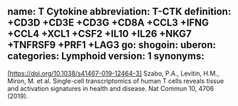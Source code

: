 name: T Cytokine
abbreviation: T-CTK
definition: +CD3D +CD3E +CD3G +CD8A +CCL3 +IFNG +CCL4 +XCL1 +CSF2 +IL10 +IL26 +NKG7 +TNFRSF9 +PRF1 +LAG3
go: 
shogoin: 
uberon: 
categories: Lymphoid
version: 1 
synonyms:
---

[https://doi.org/10.1038/s41467-019-12464-3] Szabo, P.A., Levitin, H.M., Miron, M. et al. Single-cell transcriptomics of human T cells reveals tissue and activation signatures in health and disease. Nat Commun 10, 4706 (2019). 
